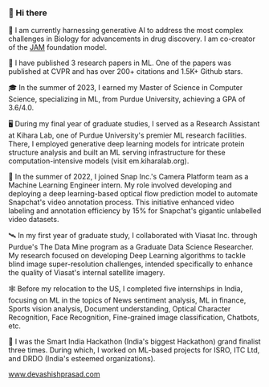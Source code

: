 ### 👋 Hi there 

🧬 I am currently harnessing generative AI to address the most complex challenges in Biology for advancements in drug discovery. I am co-creator of the [JAM](https://www.nabla.bio/news/denovo) foundation model.

🌟 I have published 3 research papers in ML. One of the papers was published at CVPR and has over 200+ citations and 1.5K+ Github stars.

🎓 In the summer of 2023, I earned my Master of Science in Computer Science, specializing in ML, from Purdue University, achieving a GPA of 3.6/4.0.

🖥️ During my final year of graduate studies, I served as a Research Assistant at Kihara Lab, one of Purdue University's premier ML research facilities. There, I employed generative deep learning models for intricate protein structure analysis and built an ML serving infrastructure for these computation-intensive models (visit em.kiharalab.org).

👻 In the summer of 2022, I joined Snap Inc.'s Camera Platform team as a Machine Learning Engineer intern. My role involved developing and deploying a deep learning-based optical flow prediction model to automate Snapchat's video annotation process. This initiative enhanced video labeling and annotation efficiency by 15% for Snapchat's gigantic unlabelled video datasets.

🛰️ In my first year of graduate study, I collaborated with Viasat Inc. through Purdue's The Data Mine program as a Graduate Data Science Researcher. My research focused on developing Deep Learning algorithms to tackle blind image super-resolution challenges, intended specifically to enhance the quality of Viasat's internal satellite imagery.

🕸️ Before my relocation to the US, I completed five internships in India, focusing on ML in the topics of News sentiment analysis, ML in finance, Sports vision analysis, Document understanding, Optical Character Recognition, Face Recognition, Fine-grained image classification, Chatbots, etc.

🏅 I was the Smart India Hackathon (India's biggest Hackathon) grand finalist three times. During which, I worked on ML-based projects for ISRO, ITC Ltd, and DRDO (India's esteemed organizations).

www.devashishprasad.com
